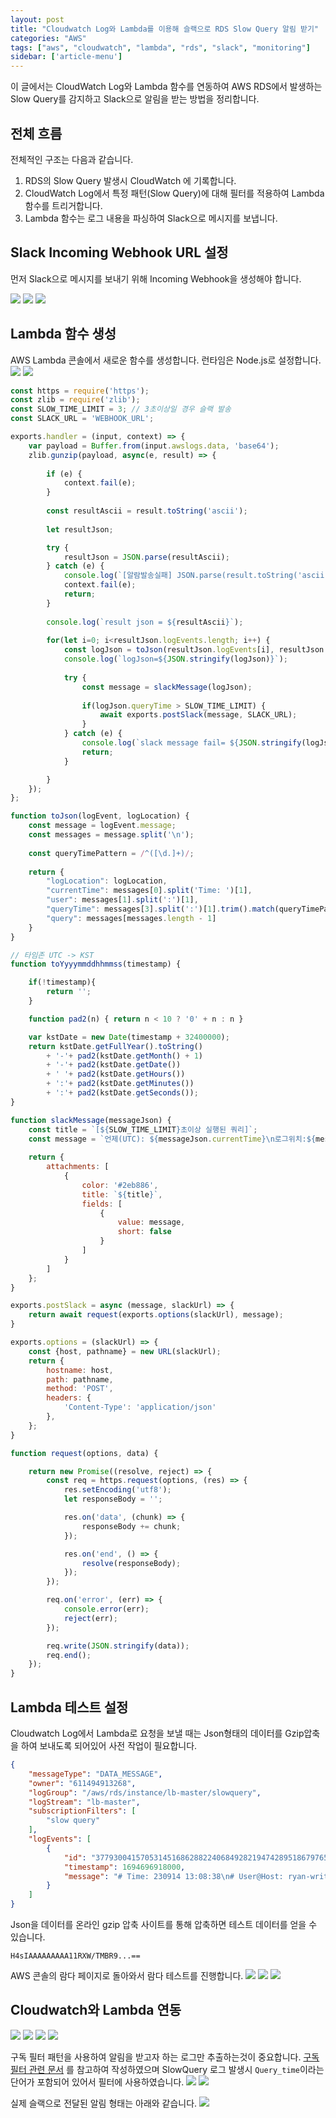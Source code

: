 ```yaml
---
layout: post
title: "Cloudwatch Log와 Lambda를 이용해 슬랙으로 RDS Slow Query 알림 받기"
categories: "AWS"
tags: ["aws", "cloudwatch", "lambda", "rds", "slack", "monitoring"]
sidebar: ['article-menu']
---
```


이 글에서는 CloudWatch Log와 Lambda 함수를 연동하여 AWS RDS에서 발생하는 Slow Query를 감지하고 Slack으로 알림을 받는 방법을 정리합니다.


## 전체 흐름

전체적인 구조는 다음과 같습니다.

1.  RDS의 Slow Query 발생시 CloudWatch 에 기록합니다.
2.  CloudWatch Log에서 특정 패턴(Slow Query)에 대해 필터를 적용하여 Lambda 함수를 트리거합니다.
3.  Lambda 함수는 로그 내용을 파싱하여 Slack으로 메시지를 보냅니다.

## Slack Incoming Webhook URL 설정
먼저 Slack으로 메시지를 보내기 위해 Incoming Webhook을 생성해야 합니다. 

![](/assets/images/posts/slowquery_01.png)
![](/assets/images/posts/slowquery_02.png)
![](/assets/images/posts/slowquery_03.png)

## Lambda 함수 생성

AWS Lambda 콘솔에서 새로운 함수를 생성합니다. 런타임은 Node.js로 설정합니다.
![](/assets/images/posts/slowquery_04.png)
![](/assets/images/posts/slowquery_05.png)

```javascript
const https = require('https');
const zlib = require('zlib');
const SLOW_TIME_LIMIT = 3; // 3초이상일 경우 슬랙 발송
const SLACK_URL = 'WEBHOOK_URL';

exports.handler = (input, context) => {
    var payload = Buffer.from(input.awslogs.data, 'base64');
    zlib.gunzip(payload, async(e, result) => {
        
        if (e) { 
            context.fail(e);
        } 
        
        const resultAscii = result.toString('ascii');
        
        let resultJson;

        try {
            resultJson = JSON.parse(resultAscii);
        } catch (e) {
            console.log(`[알람발송실패] JSON.parse(result.toString('ascii')) Fail, resultAscii= ${resultAscii}`);
            context.fail(e);
            return;
        }
        
        console.log(`result json = ${resultAscii}`);
        
        for(let i=0; i<resultJson.logEvents.length; i++) {
            const logJson = toJson(resultJson.logEvents[i], resultJson.logStream);
            console.log(`logJson=${JSON.stringify(logJson)}`);
        
            try {
                const message = slackMessage(logJson);
                
                if(logJson.queryTime > SLOW_TIME_LIMIT) {
                    await exports.postSlack(message, SLACK_URL);
                }    
            } catch (e) {
                console.log(`slack message fail= ${JSON.stringify(logJson)}`);
                return;
            }

        }
    });
};

function toJson(logEvent, logLocation) {
    const message = logEvent.message;
    const messages = message.split('\n');
    
    const queryTimePattern = /^([\d.]+)/;
    
    return {
        "logLocation": logLocation,
        "currentTime": messages[0].split('Time: ')[1],
        "user": messages[1].split(':')[1],
        "queryTime": messages[3].split(':')[1].trim().match(queryTimePattern)[1],
        "query": messages[messages.length - 1]
    }
}

// 타임존 UTC -> KST
function toYyyymmddhhmmss(timestamp) {

    if(!timestamp){
        return '';
    }

    function pad2(n) { return n < 10 ? '0' + n : n }

    var kstDate = new Date(timestamp + 32400000);
    return kstDate.getFullYear().toString()
        + '-'+ pad2(kstDate.getMonth() + 1)
        + '-'+ pad2(kstDate.getDate())
        + ' '+ pad2(kstDate.getHours())
        + ':'+ pad2(kstDate.getMinutes())
        + ':'+ pad2(kstDate.getSeconds());
}

function slackMessage(messageJson) {
    const title = `[${SLOW_TIME_LIMIT}초이상 실행된 쿼리]`;
    const message = `언제(UTC): ${messageJson.currentTime}\n로그위치:${messageJson.logLocation}\n계정: ${messageJson.user}\nQueryTime: ${messageJson.queryTime}초\n쿼리: ${messageJson.query}`;
    
    return {
        attachments: [
            {
                color: '#2eb886',
                title: `${title}`,
                fields: [
                    {
                        value: message,
                        short: false
                    }
                ]
            }
        ]
    };
}

exports.postSlack = async (message, slackUrl) => {
    return await request(exports.options(slackUrl), message);
}

exports.options = (slackUrl) => {
    const {host, pathname} = new URL(slackUrl);
    return {
        hostname: host,
        path: pathname,
        method: 'POST',
        headers: {
            'Content-Type': 'application/json'
        },
    };
}

function request(options, data) {

    return new Promise((resolve, reject) => {
        const req = https.request(options, (res) => {
            res.setEncoding('utf8');
            let responseBody = '';

            res.on('data', (chunk) => {
                responseBody += chunk;
            });

            res.on('end', () => {
                resolve(responseBody);
            });
        });

        req.on('error', (err) => {
            console.error(err);
            reject(err);
        });

        req.write(JSON.stringify(data));
        req.end();
    });
}
```


## Lambda 테스트 설정
Cloudwatch Log에서 Lambda로 요청을 보낼 때는 Json형태의 데이터를 Gzip압축을 하여 보내도록 되어있어 사전 작업이 필요합니다.
```json
{
    "messageType": "DATA_MESSAGE",
    "owner": "611494913268",
    "logGroup": "/aws/rds/instance/lb-master/slowquery",
    "logStream": "lb-master",
    "subscriptionFilters": [
        "slow query"
    ],
    "logEvents": [
        {
            "id": "37793004157053145168628822406849282194742895186797658112",
            "timestamp": 1694696918000,
            "message": "# Time: 230914 13:08:38\n# User@Host: ryan-write[ryan-write] @  [10.0.10.72]\n# Thread_id: 166243068  Schema: test  QC_hit: No\n# Query_time: 5.001142  Lock_time: 0.000000  Rows_sent: 1  Rows_examined: 0\n# Rows_affected: 0  Bytes_sent: 56\nuse test;\nSET timestamp=1694696918;\nselect sleep(5);"
        }
    ]
}
```
Json을 데이터를 온라인 gzip 압축 사이트를 통해 압축하면 테스트 데이터를 얻을 수 있습니다.
``` text
H4sIAAAAAAAAA11RXW/TMBR9...==
```

AWS 콘솔의 람다 페이지로 돌아와서 람다 테스트를 진행합니다.
![](/assets/images/posts/slowquery_06.png)
![](/assets/images/posts/slowquery_07.png)
![](/assets/images/posts/slowquery_08.png)


## Cloudwatch와 Lambda 연동
![](/assets/images/posts/slowquery_09.png)
![](/assets/images/posts/slowquery_10.png)
![](/assets/images/posts/slowquery_11.png)
![](/assets/images/posts/slowquery_12.png)

구독 필터 패턴을 사용하여 알림을 받고자 하는 로그만 추출하는것이 중요합니다.
[구독 필터 관련 문서](https://docs.aws.amazon.com/AmazonCloudWatch/latest/logs/FilterAndPatternSyntax.html) 를 참고하여 작성하였으며
SlowQuery 로그 발생시 `Query_time`이라는 단어가 포함되어 있어서 필터에 사용하였습니다.
![](/assets/images/posts/slowquery_13.png)
![](/assets/images/posts/slowquery_14.png)

실제 슬랙으로 전달된 알림 형태는 아래와 같습니다.
![](/assets/images/posts/slowquery_15.png)

